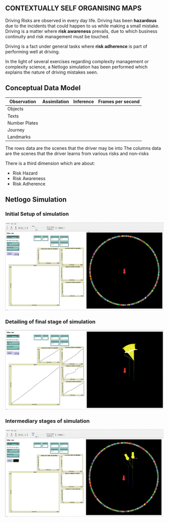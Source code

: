 CONTEXTUALLY SELF ORGANISING MAPS
---------------------------------

Driving Risks are observed in every day life. Driving has been **hazardous** due to the incidents that could happen to us while making a small mistake. Driving is a matter where **risk awareness** prevails, due to which business continuity and risk management must be touched. 

Driving is a fact under general tasks where **risk adherence** is part of performing well at driving. 

In the light of several exercises regarding complexity management or complexity science, a Netlogo simulation has been performed which explains the nature of driving mistakes seen.

Conceptual Data Model
---------------------

|	Observation |	Assimilation | Inference	| Frames per second |
|-----|-------|--------|--------|
| Objects	|		|	   |    |
| Texts		|		|	   |    |			
| Number Plates	|		|	   |    |			
| Journey		|		|	   |    |			
| Landmarks	|		|	   |    |

The rows data are the scenes that the driver may be into
The columns data are the scenes that the driver learns from various risks and non-risks

There is a third dimension which are about:
- Risk Hazard
- Risk Awareness
- Risk Adherence

Netlogo Simulation
------------------

### Initial Setup of simulation

![intial-setup](./images/initial-state.PNG)


### Detailing of final stage of simulation

![intial-setup](./images/detailing-our-car.PNG)


### Intermediary stages of simulation

![intial-setup](./images/full-scenario-simulation.PNG)